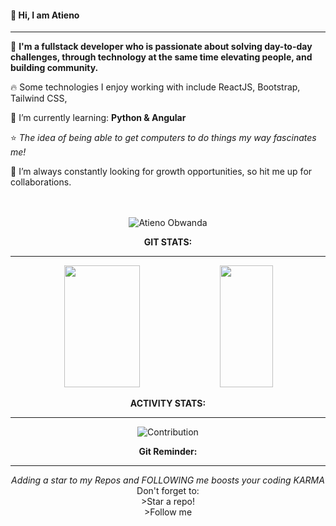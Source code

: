 <!-- <a href="url"><img src="/gitCover.png" width="900px" ></a>
 -->
#### 👋 Hi, I am **Atieno** 
****

:pushpin: **I'm a fullstack developer who is passionate about solving day-to-day challenges, through technology at the same time elevating people, and building community.**  </br>

:fire: Some technologies I enjoy working with include ReactJS, Bootstrap, Tailwind CSS, </br>

🌱 I’m currently learning: **Python & Angular** </br>

:star: *The idea of being able to get computers to do things my way fascinates me!* </br>

👀 I’m  always constantly looking for growth opportunities, so hit me up for collaborations.  
</br>
 
 <br />


<div align="center"><img src="https://github-readme-streak-stats.herokuapp.com/?user=atienoobwanda&theme=black-ice&hide_border=true&stroke=0000&background=0D1117&ring=FFE573&fire=FF8623&currStreakLabel=FF8623" alt="Atieno Obwanda" />
  <br />
  

**GIT STATS:** <br />
****
<img width="49%" height="195px" src="https://github-readme-stats.vercel.app/api?username=atienoobwanda&show_icons=true&count_private=true&hide_border=true&title_color=FEE473&icon_color=FF8623&text_color=c9d1d9&bg_color=0d1117" /> 

  <img width="41%" height="195px" src="https://github-readme-stats.vercel.app/api/top-langs/?username=atienoobwanda&layout=compact&hide_border=true&title_color=FEE473&text_color=FFFFFF&bg_color=0d1117" />

 **ACTIVITY STATS:** <br />
****
![Contribution](https://activity-graph.herokuapp.com/graph?username=atienoobwanda&theme=react-dark&custom_title=My%20Activity&hide_border=true&area=true)
<br />
<!-- **WAKATIME STATS:** <br />
****
[![willianrod's wakatime stats](https://github-readme-stats.vercel.app/api/wakatime?username=Atieno Obwanda)](https://github.com/atienoobwanda/github-readme-stats) -->

<!-- #### Languages and tools
 -->

 **Git Reminder:**
****
*Adding a star to my Repos and FOLLOWING me boosts your coding KARMA* </br>
 Don't forget to:</br>
           >Star a repo! </br>
           >Follow me</br>

<!---
AtienoObwanda/AtienoObwanda is a ✨ special ✨ repository because its `README.md` (this file) appears on your GitHub profile.
You can click the Preview link to take a look at your changes.
--->
